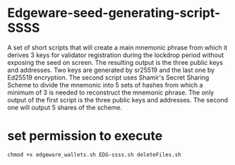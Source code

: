 # Edgeware-seed-generating-script-SSSS
A set of short scripts that will create a main mnemonic phrase from which it derives 3 keys for validator registration during the lockdrop period without exposing the seed on screen. The resulting output is the three public keys and addresses. Two keys are generated by sr25519 and the last one by Ed25519 encryption. The second script uses Shamir's Secret Sharing Scheme to divide the mnemonic into 5 sets of hashes from which a minimum of 3 is needed to reconstruct the mnemonic phrase. The only output of the first script is the three public keys and addresses. The second one will output 5 shares of the scheme.

# set permission to execute
`chmod +x edgeware_wallets.sh EDG-ssss.sh deleteFiles.sh`
